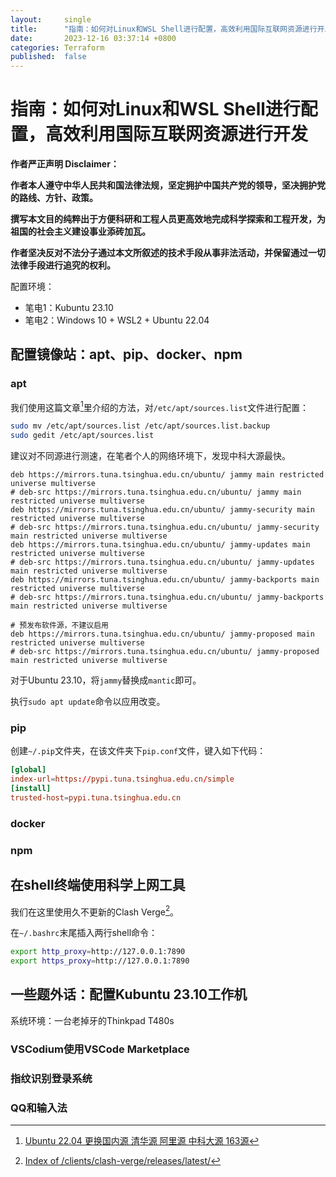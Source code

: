 ```yaml
---
layout:     single
title:      "指南：如何对Linux和WSL Shell进行配置，高效利用国际互联网资源进行开发"
date:       2023-12-16 03:37:14 +0800
categories: Terraform
published:  false
---
```


# 指南：如何对Linux和WSL Shell进行配置，高效利用国际互联网资源进行开发

**作者严正声明 Disclaimer：**

**作者本人遵守中华人民共和国法律法规，坚定拥护中国共产党的领导，坚决拥护党的路线、方针、政策。**

**撰写本文目的纯粹出于方便科研和工程人员更高效地完成科学探索和工程开发，为祖国的社会主义建设事业添砖加瓦。**

**作者坚决反对不法分子通过本文所叙述的技术手段从事非法活动，并保留通过一切法律手段进行追究的权利。**

配置环境：
- 笔电1：Kubuntu 23.10
- 笔电2：Windows 10 + WSL2 + Ubuntu 22.04

## 配置镜像站：apt、pip、docker、npm

### apt

我们使用这篇文章[^1]里介绍的方法，对`/etc/apt/sources.list`文件进行配置：

```bash
sudo mv /etc/apt/sources.list /etc/apt/sources.list.backup
sudo gedit /etc/apt/sources.list
```

建议对不同源进行测速，在笔者个人的网络环境下，发现中科大源最快。

```
deb https://mirrors.tuna.tsinghua.edu.cn/ubuntu/ jammy main restricted universe multiverse
# deb-src https://mirrors.tuna.tsinghua.edu.cn/ubuntu/ jammy main restricted universe multiverse
deb https://mirrors.tuna.tsinghua.edu.cn/ubuntu/ jammy-security main restricted universe multiverse
# deb-src https://mirrors.tuna.tsinghua.edu.cn/ubuntu/ jammy-security main restricted universe multiverse
deb https://mirrors.tuna.tsinghua.edu.cn/ubuntu/ jammy-updates main restricted universe multiverse
# deb-src https://mirrors.tuna.tsinghua.edu.cn/ubuntu/ jammy-updates main restricted universe multiverse
deb https://mirrors.tuna.tsinghua.edu.cn/ubuntu/ jammy-backports main restricted universe multiverse
# deb-src https://mirrors.tuna.tsinghua.edu.cn/ubuntu/ jammy-backports main restricted universe multiverse

# 预发布软件源，不建议启用
deb https://mirrors.tuna.tsinghua.edu.cn/ubuntu/ jammy-proposed main restricted universe multiverse
# deb-src https://mirrors.tuna.tsinghua.edu.cn/ubuntu/ jammy-proposed main restricted universe multiverse
```

对于Ubuntu 23.10，将`jammy`替换成`mantic`即可。

执行`sudo apt update`命令以应用改变。

### pip

创建`~/.pip`文件夹，在该文件夹下`pip.conf`文件，键入如下代码：

```conf
[global]
index-url=https://pypi.tuna.tsinghua.edu.cn/simple
[install]
trusted-host=pypi.tuna.tsinghua.edu.cn
```

### docker

### npm

## 在shell终端使用科学上网工具

我们在这里使用久不更新的Clash Verge[^2]。

在`~/.bashrc`末尾插入两行shell命令：

```bash
export http_proxy=http://127.0.0.1:7890
export https_proxy=http://127.0.0.1:7890
```

## 一些题外话：配置Kubuntu 23.10工作机

系统环境：一台老掉牙的Thinkpad T480s

### VSCodium使用VSCode Marketplace



### 指纹识别登录系统


### QQ和输入法



[^1]: [Ubuntu 22.04 更换国内源 清华源 阿里源 中科大源 163源](https://www.linuxmi.com/ubuntu-22-04-apt-sources-list.html)
[^2]: [Index of /clients/clash-verge/releases/latest/](https://dl.jichangzhu.com/clients/clash-verge/releases/latest/)

